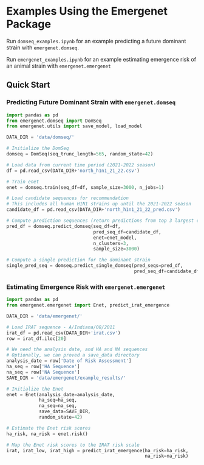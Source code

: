 # Examples Using the Emergenet Package

Run `domseq_examples.ipynb` for an example predicting a future dominant strain with `emergenet.domseq`. 

Run `emergenet_examples.ipynb` for an example estimating emergence risk of an animal strain with `emergenet.emergenet` 

## Quick Start

### Predicting Future Dominant Strain with `emergenet.domseq` 

```python
import pandas as pd
from emergenet.domseq import DomSeq
from emergenet.utils import save_model, load_model

DATA_DIR = 'data/domseq/'

# Initialize the DomSeq
domseq = DomSeq(seq_trunc_length=565, random_state=42)

# Load data from current time period (2021-2022 season)
df = pd.read_csv(DATA_DIR+'north_h1n1_21_22.csv')

# Train enet
enet = domseq.train(seq_df=df, sample_size=3000, n_jobs=1)

# Load candidate sequences for recommendation
# This includes all human H1N1 strains up until the 2021-2022 season
candidate_df = pd.read_csv(DATA_DIR+'north_h1n1_21_22_pred.csv')

# Compute prediction sequences (return predictions from top 3 largest clusters)
pred_df = domseq.predict_domseq(seq_df=df, 
                                pred_seq_df=candidate_df, 
                                enet=enet_model, 
                                n_clusters=3, 
                                sample_size=3000)

# Compute a single prediction for the dominant strain
single_pred_seq = domseq.predict_single_domseq(pred_seqs=pred_df, 
                                               pred_seq_df=candidate_df)
```

### Estimating Emergence Risk with `emergenet.emergenet`

```python
import pandas as pd
from emergenet.emergenet import Enet, predict_irat_emergence

DATA_DIR = 'data/emergenet/'

# Load IRAT sequence - A/Indiana/08/2011
irat_df = pd.read_csv(DATA_DIR+'irat.csv')
row = irat_df.iloc[20]

# We need the analysis date, and HA and NA sequences
# Optionally, we can proved a save_data directory
analysis_date = row['Date of Risk Assessment']
ha_seq = row['HA Sequence']
na_seq = row['NA Sequence']
SAVE_DIR = 'data/emergenet/example_results/'

# Initialize the Enet
enet = Enet(analysis_date=analysis_date, 
            ha_seq=ha_seq, 
            na_seq=na_seq, 
            save_data=SAVE_DIR, 
            random_state=42)

# Estimate the Enet risk scores
ha_risk, na_risk = enet.risk()

# Map the Enet risk scores to the IRAT risk scale
irat, irat_low, irat_high = predict_irat_emergence(ha_risk=ha_risk, 
                                                   na_risk=na_risk)
```

